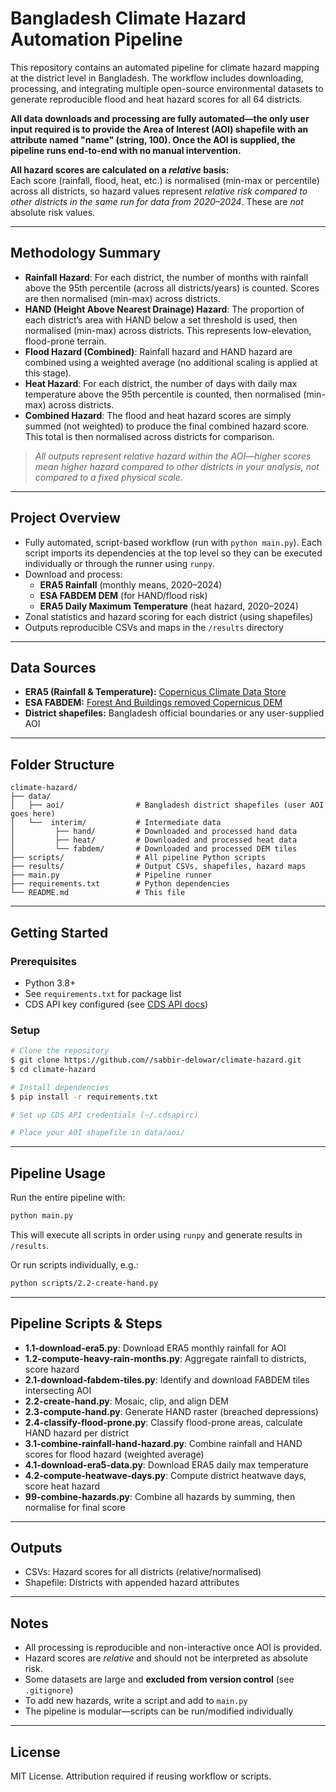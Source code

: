 # Bangladesh Climate Hazard Automation Pipeline

This repository contains an automated pipeline for climate hazard mapping at the district level in Bangladesh. The workflow includes downloading, processing, and integrating multiple open-source environmental datasets to generate reproducible flood and heat hazard scores for all 64 districts.

**All data downloads and processing are fully automated—the only user input required is to provide the Area of Interest (AOI) shapefile with an attribute named "name" (string, 100). Once the AOI is supplied, the pipeline runs end-to-end with no manual intervention.**

**All hazard scores are calculated on a *****relative***** basis:**\
Each score (rainfall, flood, heat, etc.) is normalised (min-max or percentile) across all districts, so hazard values represent *relative risk compared to other districts in the same run for data from  2020–2024*. These are *not* absolute risk values.

---

## Methodology Summary

- **Rainfall Hazard**: For each district, the number of months with rainfall above the 95th percentile (across all districts/years) is counted. Scores are then normalised (min-max) across districts.
- **HAND (Height Above Nearest Drainage) Hazard**: The proportion of each district’s area with HAND below a set threshold is used, then normalised (min-max) across districts. This represents low-elevation, flood-prone terrain.
- **Flood Hazard (Combined)**: Rainfall hazard and HAND hazard are combined using a weighted average (no additional scaling is applied at this stage).
- **Heat Hazard**: For each district, the number of days with daily max temperature above the 95th percentile is counted, then normalised (min-max) across districts.
- **Combined Hazard**: The flood and heat hazard scores are simply summed (not weighted) to produce the final combined hazard score. This total is then normalised across districts for comparison.

> *All outputs represent relative hazard within the AOI—higher scores mean higher hazard compared to other districts in your analysis, not compared to a fixed physical scale.*

---

## Project Overview

- Fully automated, script-based workflow (run with `python main.py`).
  Each script imports its dependencies at the top level so they can be
  executed individually or through the runner using `runpy`.
- Download and process:
  - **ERA5 Rainfall** (monthly means, 2020–2024)
  - **ESA FABDEM DEM** (for HAND/flood risk)
  - **ERA5 Daily Maximum Temperature** (heat hazard, 2020–2024)
- Zonal statistics and hazard scoring for each district (using shapefiles)
- Outputs reproducible CSVs and maps in the `/results` directory

---

## Data Sources

- **ERA5 (Rainfall & Temperature):** [Copernicus Climate Data Store](https://cds.climate.copernicus.eu/)
- **ESA FABDEM:** [Forest And Buildings removed Copernicus DEM](https://www.esa.int/Applications/Observing_the_Earth/Copernicus/Forest_and_buildings_removed_from_Copernicus_DEM)
- **District shapefiles:** Bangladesh official boundaries or any user-supplied AOI

---

## Folder Structure

```
climate-hazard/
├── data/
│   ├── aoi/                # Bangladesh district shapefiles (user AOI goes here)
│   └──  interim/           # Intermediate data
│         ├── hand/         # Downloaded and processed hand data
│         ├── heat/         # Downloaded and processed heat data
│         └── fabdem/       # Downloaded and processed DEM tiles
├── scripts/                # All pipeline Python scripts
├── results/                # Output CSVs, shapefiles, hazard maps
├── main.py                 # Pipeline runner
├── requirements.txt        # Python dependencies
└── README.md               # This file
```

---

## Getting Started

### Prerequisites

- Python 3.8+
- See `requirements.txt` for package list
- CDS API key configured (see [CDS API docs](https://cds.climate.copernicus.eu/how-to-api))

### Setup

```bash
# Clone the repository
$ git clone https://github.com//sabbir-delowar/climate-hazard.git
$ cd climate-hazard

# Install dependencies
$ pip install -r requirements.txt

# Set up CDS API credentials (~/.cdsapirc)

# Place your AOI shapefile in data/aoi/
```

---

## Pipeline Usage

Run the entire pipeline with:

```bash
python main.py
```

This will execute all scripts in order using `runpy` and generate results in `/results`.

Or run scripts individually, e.g.:

```bash
python scripts/2.2-create-hand.py
```

---

## Pipeline Scripts & Steps

- **1.1-download-era5.py**: Download ERA5 monthly rainfall for AOI
- **1.2-compute-heavy-rain-months.py**: Aggregate rainfall to districts, score hazard
- **2.1-download-fabdem-tiles.py**: Identify and download FABDEM tiles intersecting AOI
- **2.2-create-hand.py**: Mosaic, clip, and align DEM
- **2.3-compute-hand.py**: Generate HAND raster (breached depressions)
- **2.4-classify-flood-prone.py**: Classify flood-prone areas, calculate HAND hazard per district
- **3.1-combine-rainfall-hand-hazard.py**: Combine rainfall and HAND scores for flood hazard (weighted average)
- **4.1-download-era5-data.py**: Download ERA5 daily max temperature
- **4.2-compute-heatwave-days.py**: Compute district heatwave days, score heat hazard
- **99-combine-hazards.py**: Combine all hazards by summing, then normalise for final score

---

## Outputs

- CSVs: Hazard scores for all districts (relative/normalised)
- Shapefile: Districts with appended hazard attributes

---

## Notes

- All processing is reproducible and non-interactive once AOI is provided.
- Hazard scores are *relative* and should not be interpreted as absolute risk.
- Some datasets are large and **excluded from version control** (see `.gitignore`)
- To add new hazards, write a script and add to `main.py`
- The pipeline is modular—scripts can be run/modified individually

---

## License

MIT License. Attribution required if reusing workflow or scripts.


